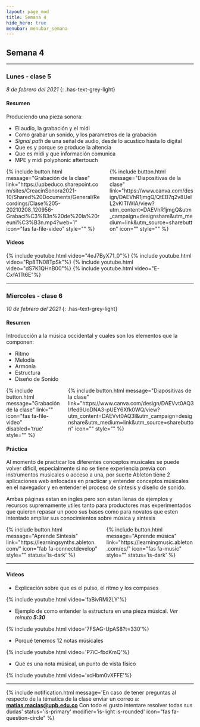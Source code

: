 ```yaml
---
layout: page_mod
title: Semana 4
hide_hero: true
menubar: menubar_semana
---
```


## Semana 4

---

### Lunes - clase 5

<!-- ignore-prettier-start -->

_8 de febrero del 2021_
{: .has-text-grey-light}

<!-- ignore-prettier-end -->

#### Resumen

Produciendo una pieza sonora:

- El audio, la grabación y el midi
- Como grabar un sonido, y los parametros de la grabación
- _Signal path_ de una señal de audio, desde lo acustico hasta lo digital
- Que es y porque se produce la altencia
- Que es midi y que información comunica
- MPE y midi polyphonic aftertouch

<div class='columns'>
  <div class='column'>
{% include button.html
    message="Grabación de la clase"
    link="https://upbeduco.sharepoint.com/sites/CreacinSonora2021-10/Shared%20Documents/General/Recordings/Clase%205-20210208_120956-Grabaci%C3%B3n%20de%20la%20reuni%C3%B3n.mp4?web=1"
    icon="fas fa-file-video"
    style=""
    %}
  </div>
  <div class='column'>
{% include button.html
    message="Diapositivas de la clase"
    link="https://www.canva.com/design/DAEVhR1jmgQ/QtEB7q2v8UelL2vKITIWIA/view?utm_content=DAEVhR1jmgQ&utm_campaign=designshare&utm_medium=link&utm_source=sharebutton"
    icon=""
    style=""
    %}
  </div>
</div>

#### Videos

{% include youtube.html video="4eJ7ByX71_0"%}
{% include youtube.html video="Rp8TN08TpSk"%}
{% include youtube.html video="dS7K1QHnB00"%}
{% include youtube.html video="E-CxfA1Tt6E"%}

---

### Miercoles - clase 6

<!-- ignore-prettier-start -->

_10 de febrero del 2021_
{: .has-text-grey-light}

<!-- ignore-prettier-end -->

#### Resumen

Introducción a la música occidental y cuales son los elementos que la componen:

- Ritmo
- Melodía
- Armonía
- Estructura
- Diseño de Sonido

<div class='columns'>
  <div class='column'>
{% include button.html
    message="Grabación de la clase"
    link=""
    icon="fas fa-file-video"
    disabled='true'
    style=""
    %}
  </div>
  <div class='column'>
{% include button.html
    message="Diapositivas de la clase"
    link="https://www.canva.com/design/DAEVvt0AQ3I/fed9UoDNA3-pUEY6Xfk0WQ/view?utm_content=DAEVvt0AQ3I&utm_campaign=designshare&utm_medium=link&utm_source=sharebutton"
    icon=""
    style=""
    %}
  </div>
</div>

#### Práctica

Al momento de practicar los diferentes conceptos musicales se puede volver dificil, especialmente si no se tiene experiencia previa con instrumentos musicales o acceso a una, por suerte Ableton tiene 2 aplicaciones web enfocadas en practicar y entender conceptos músicales en el navegador y en entender el proceso de síntesis y diseño de sonido.

Ambas páginas estan en ingles pero son estan llenas de ejemplos y recursos supremamente utiles tanto para productores mas experimentados que quieren repasar un poco sus bases como para novatos que esten intentado ampliar sus conocimientos sobre música y síntesis

<div class='columns'>
  <div class='column'>
{% include button.html
    message="Aprende Síntesis"
    link="https://learningsynths.ableton.com/"
    icon="fab fa-connectdevelop"
    style=""
    status='is-dark'
    %}
  </div>
  <div class='column'>
{% include button.html
    message="Aprende música"
    link="https://learningmusic.ableton.com/es/"
    icon="fas fa-music"
    style=""
    status='is-dark'
    %}
  </div>
</div>

---

#### Videos

- Explicación sobre que es el pulso, el ritmo y los compases

{% include youtube.html video='faBivRMi2LY'%}

- Ejemplo de como entender la estructura en una pieza músical. _Ver minuto **5:30**_

{% include youtube.html video='7FSAG-UpAS8?t=330'%}

- Porqué tenemos 12 notas músicales

{% include youtube.html video='P7iC-fbdKmQ'%}

- Qué es una nota músical, un punto de vista físico

{% include youtube.html video='xcHbm0vXFFE'%}

---

{% include notification.html
message='En caso de tener preguntas al respecto de la tématica de la clase enviar un correo a: **matias.macias@upb.edu.co**
Con todo el gusto intentare resolver todas sus dudas'
status='is-primary'
modifier='is-light is-rounded'
icon="fas fa-question-circle"
%}
